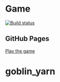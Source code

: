 # Game

[![Build status](https://ci.appveyor.com/api/projects/status/goblin_yarn?svg=true)](https://ci.appveyor.com/project/Vlad8820/goblin_yarn)

## GitHub Pages

[Play the game](https://Vlad8820.github.io/goblin_yarn/)


# goblin_yarn
